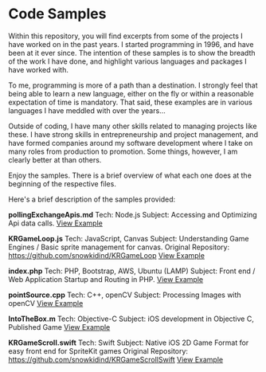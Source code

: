 # Code Samples

Within this repository, you will find excerpts from some of the projects I have worked on in the past years. I started programming in 1996, and have been at it ever since. The intention of these samples is to show the breadth of the work I have done, and highlight various languages and packages I have worked with. 

To me, programming is more of a path than a destination. I strongly feel that being able to learn a new language, either on the fly or within a reasonable expectation of time is mandatory. That said, these examples are in various languages I have meddled with over the years...

Outside of coding, I have many other skills related to managing projects like these. I have strong skills in entrepreneurship and project management, and have formed companies around my software development where I take on many roles from production to promotion. Some things, however, I am clearly better at than others.

Enjoy the samples. There is a brief overview of what each one does at the beginning of the respective files.

Here's a brief description of the samples provided:

**pollingExchangeApis.md**
Tech: Node.js
Subject: Accessing and Optimizing Api data calls.
[View Example](./pollingExchangeApis.md)

**KRGameLoop.js**
Tech: JavaScript, Canvas
Subject: Understanding Game Engines / Basic sprite management for canvas. 
Original Repository: https://github.com/snowkidind/KRGameLoop
[View Example](./KRGameLoop.js)

**index.php**
Tech: PHP, Bootstrap, AWS, Ubuntu (LAMP)
Subject: Front end / Web Application Startup and Routing in PHP. 
[View Example](./index.php)

**pointSource.cpp**
Tech: C++, openCV
Subject: Processing Images with openCV
[View Example](./pointSource.cpp)

**IntoTheBox.m**
Tech: Objective-C
Subject: iOS development in Objective C, Published Game
[View Example](./IntoTheBox.m)

**KRGameScroll.swift**
Tech: Swift
Subject: Native iOS 2D Game Format for easy front end for SpriteKit games
Original Repository: https://github.com/snowkidind/KRGameScrollSwift
[View Example](./KRGameScroll.swift)
